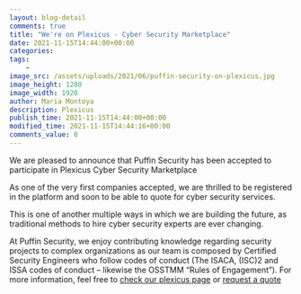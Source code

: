 ```yaml
---
layout: blog-detail
comments: true 
title: "We're on Plexicus - Cyber Security Marketplace"
date: 2021-11-15T14:44:00+00:00
categories:
tags:
    - 
image_src: /assets/uploads/2021/06/puffin-security-on-plexicus.jpg
image_height: 1280
image_width: 1920
author: Maria Montoya
description: Plexicus
publish_time: 2021-11-15T14:44:00+00:00
modified_time: 2021-11-15T14:44:16+00:00
comments_value: 0
---
```


We are pleased to announce that Puffin Security has been accepted to participate in Plexicus Cyber Security Marketplace

As one of the very first companies accepted, we are thrilled to be registered in the platform and soon to be able to quote for cyber security services. 

This is one of another multiple ways in which we are building the future, as traditional methods to hire cyber security experts are ever changing. 

At Puffin Security, we enjoy contributing knowledge regarding security projects to complex organizations as our team is composed by Certified Security Engineers who follow codes of conduct (The ISACA, (ISC)2 and ISSA codes of conduct – likewise the OSSTMM “Rules of Engagement”). For more information, feel free to [check our plexicus page](https://www.plexicus.com) or [request a quote](https://puffinsecurity.hubspotpagebuilder.com/quote)
